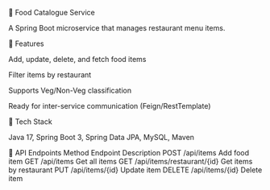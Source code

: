 🍴 Food Catalogue Service

A Spring Boot microservice that manages restaurant menu items.

🚀 Features

Add, update, delete, and fetch food items

Filter items by restaurant

Supports Veg/Non-Veg classification

Ready for inter-service communication (Feign/RestTemplate)

🧱 Tech Stack

Java 17, Spring Boot 3, Spring Data JPA, MySQL, Maven

🧩 API Endpoints
Method	Endpoint	Description
POST	/api/items	Add food item
GET	/api/items	Get all items
GET	/api/items/restaurant/{id}	Get items by restaurant
PUT	/api/items/{id}	Update item
DELETE	/api/items/{id}	Delete item
